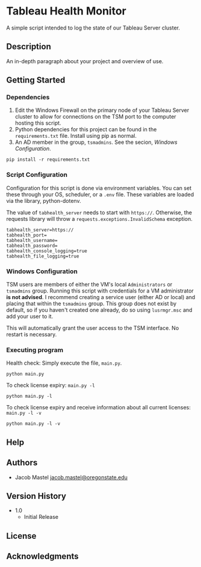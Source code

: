 # Tableau Health Monitor

A simple script intended to log the state of our Tableau Server cluster.

## Description

An in-depth paragraph about your project and overview of use.

## Getting Started

### Dependencies

1. Edit the Windows Firewall on the primary node of your Tableau Server cluster to allow for connections on the TSM port to the computer hosting this script.
2. Python dependencies for this project can be found in the `requirements.txt` file. Install using pip as normal.
3. An AD member in the group, `tsmadmins`. See the secion, _Windows Configuration_.

```
pip install -r requirements.txt
```

### Script Configuration

Configuration for this script is done via environment variables. You can set these through your OS, scheduler, or a `.env` file. These variables are loaded via the library, python-dotenv.

The value of `tabhealth_server` needs to start with `https://`. Otherwise, the requests library will throw a `requests.exceptions.InvalidSchema` exception.

```
tabhealth_server=https://
tabhealth_port=
tabhealth_username=
tabhealth_password=
tabhealth_console_logging=true
tabhealth_file_logging=true
```

### Windows Configuration

TSM users are members of either the VM's local `Administrators` or `tsmadmins` group. Running this script with credentials for a VM administrator **is not advised**. I recommend creating a service user (either AD or local) and placing that within the `tsmadmins` group. This group does not exist by default, so if you haven't created one already, do so using `lusrmgr.msc` and add your user to it.

This will automatically grant the user access to the TSM interface. No restart is necessary.

### Executing program

Health check: Simply execute the file, `main.py`.

```
python main.py
```
To check license expiry: `main.py -l`

```
python main.py -l
```

To check license expiry and receive information about all current licenses: `main.py -l -v`

```
python main.py -l -v
```
## Help

## Authors

- Jacob Mastel <jacob.mastel@oregonstate.edu>

## Version History

* 1.0
  * Initial Release

## License

## Acknowledgments
